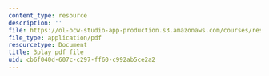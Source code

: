 ```yaml
---
content_type: resource
description: ''
file: https://ol-ocw-studio-app-production.s3.amazonaws.com/courses/res-6-012-introduction-to-probability-spring-2018/cb6f040d607cc297ff60c992ab5ce2a2_L_pEeYLGaP0.pdf
file_type: application/pdf
resourcetype: Document
title: 3play pdf file
uid: cb6f040d-607c-c297-ff60-c992ab5ce2a2
---
```

